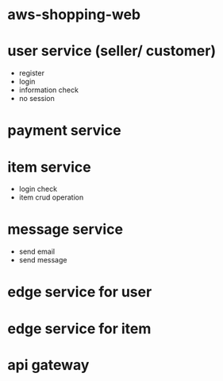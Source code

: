 # aws-shopping-web

# user service (seller/ customer)

- register
- login
- information check
- no session

# payment service

# item service

- login check
- item crud operation

# message service
- send email
- send message

# edge service for user
# edge service for item 

# api gateway
